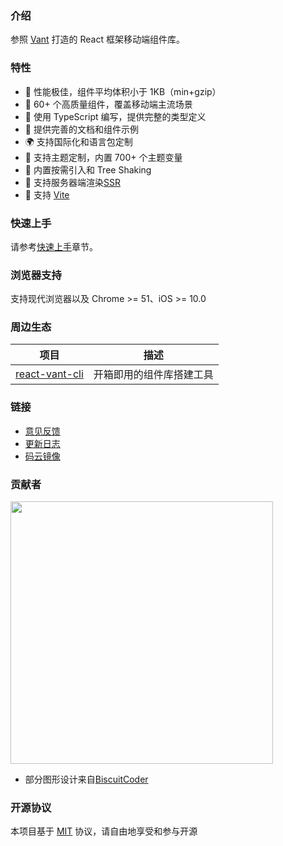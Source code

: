 ### 介绍

参照 [Vant](https://vant-contrib.gitee.io/vant) 打造的 React 框架移动端组件库。

### 特性

- 🚀 性能极佳，组件平均体积小于 1KB（min+gzip）
- 🚀 60+ 个高质量组件，覆盖移动端主流场景
- 💪 使用 TypeScript 编写，提供完整的类型定义
- 📖 提供完善的文档和组件示例
- 🌍 支持国际化和语言包定制
- 🍭 支持主题定制，内置 700+ 个主题变量
- 🍭 内置按需引入和 Tree Shaking
- 🍭 支持服务器端渲染[SSR](https://github.com/3lang3/react-vant-template/tree/main/template/nextjs)
- 🍭 支持 [Vite](https://github.com/3lang3/react-vant-template/tree/main/template/vite)

### 快速上手

请参考[快速上手](#/zh-CN/quickstart)章节。

### 浏览器支持

支持现代浏览器以及 Chrome >= 51、iOS >= 10.0

### 周边生态

| 项目 | 描述 |
| --- | --- |
| [react-vant-cli](https://github.com/3lang3/react-vant/tree/main/packages/react-vant-cli) | 开箱即用的组件库搭建工具 |

### 链接

- [意见反馈](https://github.com/3lang3/react-vant/issues)
- [更新日志](#/zh-CN/changelog)
- [码云镜像](https://lang3.gitee.io/react-vant/#/zh-CN/)

### 贡献者

<a href="https://github.com/3lang3/react-vant/graphs/contributors">
  <img style="width: 420px" src="https://contrib.rocks/image?repo=3lang3/react-vant"/>
</a>

- 部分图形设计来自[BiscuitCoder](https://biscuitcoder.github.io)

### 开源协议

本项目基于 [MIT](https://zh.wikipedia.org/wiki/MIT%E8%A8%B1%E5%8F%AF%E8%AD%89) 协议，请自由地享受和参与开源
